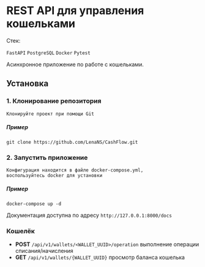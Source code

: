 # REST API для управления кошельками

Стек:

```FastAPI```
```PostgreSQL```
```Docker```
```Pytest```

Асинхронное приложение по работе с кошельками.

## Установка
### 1. Клонирование репозитория
```
Клонируйте проект при помощи Git
```
##### Пример
```
git clone https://github.com/LenaNS/CashFlow.git
```
### 2. Запустить приложение
```
Конфигурация находится в файле docker-compose.yml,
воспользуйтесь docker для установки
```
##### Пример
```
docker-compose up -d
```

Документация доступна по адресу ```http://127.0.0.1:8000/docs```

### Кошелёк
+ **POST**   ```/api/v1/wallets/<WALLET_UUID>/operation``` выполнение операции списания/начисления
+ **GET** ```/api/v1/wallets/{WALLET_UUID}``` просмотр баланса кошелька